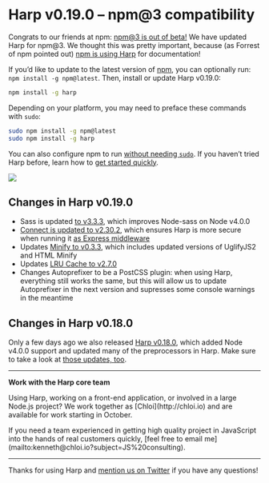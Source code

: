 # Harp v0.19.0 – npm@3 compatibility

Congrats to our friends at npm: [npm@3 is out of beta!](http://blog.npmjs.org/post/129378362260/npm-weekly-29-npm-3-out-of-beta-nick-out-of-the) We have updated Harp for npm@3. We thought this was pretty important, because (as Forrest of npm pointed out) [npm is using Harp](https://github.com/sintaxi/harp/issues/462#issuecomment-141297442) for documentation!

If you’d like to update to the latest version of [npm](http://npmjs.org), you can optionally run: `npm install -g npm@latest`. Then, install or update Harp v0.19.0:

```sh
npm install -g harp
```

Depending on your platform, you may need to preface these commands with `sudo`:

```sh
sudo npm install -g npm@latest
sudo npm install -g harp
```

You can also configure npm to run [without needing `sudo`](https://docs.npmjs.com/getting-started/fixing-npm-permissions). If you haven’t tried Harp before, learn how to [get started quickly](http://harp.rip/docs/quick-start).

![](/blog/images/harp-weekly-example-illustration.png)

## Changes in Harp v0.19.0

- Sass is updated [to v3.3.3](https://github.com/sass/node-sass/releases/tag/v3.3.3), which improves Node-sass on Node v4.0.0
- [Connect is updated to v2.30.2](https://github.com/sintaxi/harp/commit/3f2298da2c115c7c6ca17ad2ebfc5415a26c26aa), which ensures Harp is more secure when running it [as Express middleware](http://harp.rip/docs/environment/lib)
- Updates [Minify to v0.3.3](https://github.com/harp/minify), which includes updated versions of UglifyJS2 and HTML Minify
- Updates [LRU Cache to v2.7.0](https://github.com/isaacs/node-lru-cache)
- Changes Autoprefixer to be a PostCSS plugin: when using Harp, everything still works the same, but this will allow us to update Autoprefixer in the next version and supresses some console warnings in the meantime

## Changes in Harp v0.18.0

Only a few days ago we also released [Harp v0.18.0](/blog/v0-18-0-node-v4-compatiblity), which added Node v4.0.0 support and updated many of the preprocessors in Harp. Make sure to take a look at [those updates, too](/blog/v0-18-0-node-v4-compatiblity).

***

<div class="panel"><strong>Work with the Harp core team</strong><p>Using Harp, working on a front-end application, or involved in a large Node.js project? We work together as [Chloi](http://chloi.io) and are available for work starting in October.</p><p>If you need a team experienced in getting high quality project in JavaScript into the hands of real customers quickly, [feel free to email me](mailto:kenneth@chloi.io?subject=JS%20consulting).</p></div>

***

Thanks for using Harp and [mention us on Twitter](https://twitter.com/harpwebserver) if you have any questions!
